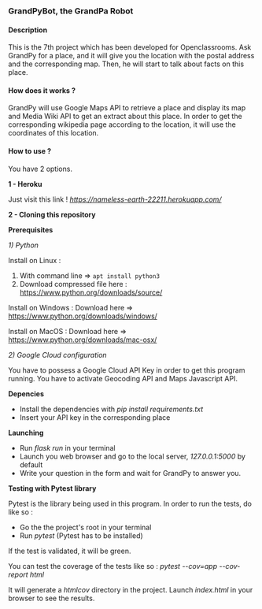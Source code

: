 ### **GrandPyBot, the GrandPa Robot**

#### **Description**

This is the 7th project which has been developed for Openclassrooms.
Ask GrandPy for a place, and it will give you the location with the
postal address and the corresponding map.
Then, he will start to talk about facts on this place.

#### **How does it works ?**

GrandPy will use Google Maps API to retrieve a place and display its map and
Media Wiki API to get an extract about this place. In order to get the 
corresponding wikipedia page according to the location, it will use the 
coordinates of this location.

#### **How to use ?** 

You have 2 options.

**1 - Heroku**

Just visit this link ! _https://nameless-earth-22211.herokuapp.com/_

**2 - Cloning this repository**

**Prerequisites**  

*1) Python*

Install on Linux : 
1) With command line => `apt install python3`
2) Download compressed file here : https://www.python.org/downloads/source/ 

Install on Windows : Download here => https://www.python.org/downloads/windows/

Install on MacOS : Download here => https://www.python.org/downloads/mac-osx/

*2) Google Cloud configuration*

You have to possess a Google Cloud API Key in order to get this
program running. You have to activate Geocoding API and Maps Javascript API.

**Depencies**
- Install the dependencies with _pip install requirements.txt_
- Insert your API key in the corresponding place

**Launching**
- Run _flask run_ in your terminal
- Launch you web browser and go to the local server, _127.0.0.1:5000_ by default
- Write your question in the form and wait for GrandPy to answer you.

**Testing with Pytest library**

Pytest is the library being used in this program.
In order to run the tests, do like so :
- Go the the project's root in your terminal
- Run _pytest_ (Pytest has to be installed)

If the test is validated, it will be green.

You can test the coverage of the tests like so :
_pytest --cov=app --cov-report html_ 

It will generate a _htmlcov_ directory in the project. Launch
_index.html_ in your browser to see the results.